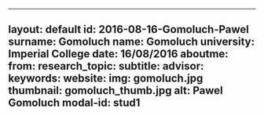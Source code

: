 ---
layout: default 
id: 2016-08-16-Gomoluch-Pawel
surname: Gomoluch
name: Gomoluch
university: Imperial College
date: 16/08/2016
aboutme: 
from: 
research_topic: 
subtitle: 
advisor: 
keywords: 
website: 
img: gomoluch.jpg
thumbnail: gomoluch_thumb.jpg
alt: Pawel Gomoluch
modal-id: stud1
------
